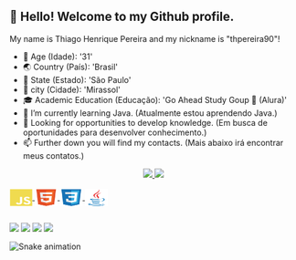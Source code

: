 ## 👋 Hello! Welcome to my Github profile.

My name is Thiago Henrique Pereira and my nickname is "thpereira90"!

- 🎂 Age (Idade): '31'
- 🌏 Country (País): 'Brasil' 
- 🎏 State (Estado): 'São Paulo'
- 🌇 city (Cidade): 'Mirassol'
- 🎓 Academic Education (Educação): 'Go Ahead Study Goup :rocket: (Alura)'
- 🌱 I’m currently learning Java. (Atualmente estou aprendendo Java.)
- 🤔  Looking for opportunities to develop knowledge. (Em busca de oportunidades para desenvolver conhecimento.)
- 📫 Further down you will find my contacts. (Mais abaixo irá encontrar meus contatos.)

<div align="center">
  <a href="https://github.com/thpereira90">
  <img height="150em" src="https://github-readme-stats.vercel.app/api?username=thpereira90&show_icons=true&theme=merko&include_all_commits=true&count_private=true"/>
  <img height="150em" src="https://github-readme-stats.vercel.app/api/top-langs/?username=thpereira90&layout=compact&langs_count=7&theme=merko"/>
</div>

<div style="display: inline_block"><br>

  <img align="center" alt="thpereira90-Js" height="30" width="40" src="https://raw.githubusercontent.com/devicons/devicon/master/icons/javascript/javascript-plain.svg">
  <img align="center" alt="thpereira90-HTML" height="30" width="40" src="https://raw.githubusercontent.com/devicons/devicon/master/icons/html5/html5-original.svg">
  <img align="center" alt="thpereira90-CSS" height="30" width="40" src="https://raw.githubusercontent.com/devicons/devicon/master/icons/css3/css3-original.svg">
   <img align="center" alt="thpereira90-CSS" height="30" width="40" src="https://raw.githubusercontent.com/devicons/devicon/master/icons/java/java-original.svg">
</div>

   ##
 
<div> 
  
  <a href="https://instagram.com/thpereira90" target="_blank"><img src="https://img.shields.io/badge/-Instagram-%23E4405F?style=for-the-badge&logo=instagram&logoColor=white" target="_blank"></a>
 <a href="https://discord.gg/thpereira90" target="_blank"><img src="https://img.shields.io/badge/Discord-7289DA?style=for-the-badge&logo=discord&logoColor=white" target="_blank"></a> 
  <a href = "mailto:thi_per@hotmail.com"><img src="https://img.shields.io/badge/-Gmail-%23333?style=for-the-badge&logo=gmail&logoColor=white" target="_blank"></a>
  <a href="https://www.linkedin.com/in/thpereira90" target="_blank"><img src="https://img.shields.io/badge/-LinkedIn-%230077B5?style=for-the-badge&logo=linkedin&logoColor=white" target="_blank"></a> 
 
  ![Snake animation](https://github.com/thpereira90/thpereira90/blob/output/github-contribution-grid-snake.svg)
 
</div>
